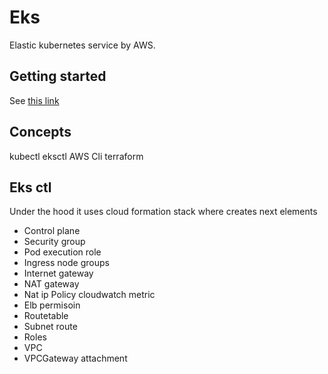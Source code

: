 # Eks

Elastic kubernetes service by AWS.

## Getting started

See [this link](https://aws.amazon.com/getting-started/hands-on/deploy-kubernetes-app-amazon-eks/)

## Concepts

kubectl
eksctl
AWS Cli
terraform

## Eks ctl

Under the hood it uses cloud formation stack where creates next elements

- Control plane
- Security group
- Pod execution role
- Ingress node groups
- Internet gateway
- NAT gateway
- Nat ip 
Policy cloudwatch metric
- Elb permisoin
- Routetable
- Subnet route
- Roles
- VPC
- VPCGateway attachment
